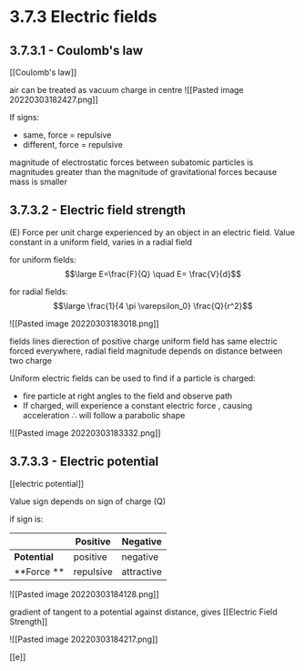 # 3.7.3 Electric fields

## 3.7.3.1 - Coulomb's law

[[Coulomb's law]]

air can be treated as vacuum
charge in centre
 ![[Pasted image 20220303182427.png]]

If signs:
- same, force = repulsive
- different, force = repulsive

magnitude of electrostatic forces between subatomic particles is magnitudes greater than the magnitude of gravitational forces
because mass is smaller

## 3.7.3.2 - Electric field strength
(E)
Force per unit charge experienced by an object in an electric field.
Value constant in a uniform field, varies in a radial field

for uniform fields:
$$\large E=\frac{F}{Q} \quad E= \frac{V}{d}$$

for radial fields:
$$\large \frac{1}{4 \pi \varepsilon_0} \frac{Q}{r^2}$$

![[Pasted image 20220303183018.png]]

fields lines dierection of positive charge
uniform field has same electric forced everywhere, radial field magnitude depends on distance between two charge

Uniform electric fields can be used to find if a particle is charged:
- fire particle at right angles to the field and observe path
- If charged, will experience a constant electric force , causing acceleration $\therefore$ will follow a parabolic shape

![[Pasted image 20220303183332.png]]

## 3.7.3.3 - Electric potential
[[electric potential]]

Value sign depends on sign of charge (Q) 

if sign is:

|           | Positive  | Negative   |
| --------- | --------- | ---------- |
| **Potential** | positive  | negative   |
| **Force **    | repulsive | attractive |


![[Pasted image 20220303184128.png]]

gradient of tangent to a potential against distance, gives [[Electric Field Strength]]

![[Pasted image 20220303184217.png]]

[[e]]